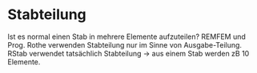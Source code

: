 # Stabteilung

Ist es normal einen Stab in mehrere Elemente aufzuteilen? REMFEM und Prog. Rothe verwenden Stabteilung nur im Sinne von Ausgabe-Teilung. RStab verwendet tatsächlich Stabteilung -> aus einem Stab werden zB 10 Elemente.
